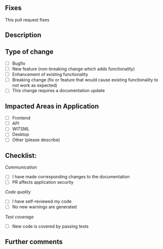 
[//]: # (Request Template Witsml Explorer)

[//]: # (Thank you for contributing to WITSML Explorer! Before submitting this PR, please fill in the following template.)

## Fixes

[//]: # (Write the GitHub issue number starting with #, or, for Equinor only, the Jira issue number starting with WE-)

This pull request fixes 

## Description

[//]: # (Please include a written summary of the changes and which issue is fixed. List any dependencies that are required for this change._)



## Type of change

[//]: # (Mark any of the types of change that apply.)

* [ ] Bugfix
* [ ] New feature (non-breaking change which adds functionality)
* [ ] Enhancement of existing functionality
* [ ] Breaking change (fix or feature that would cause existing functionality to not work as expected)
* [ ] This change requires a documentation update

## Impacted Areas in Application

[//]: # (List general components of the application that this PR will affect)

* [ ] Frontend
* [ ] API
* [ ] WITSML
* [ ] Desktop
* [ ] Other (please describe)

## Checklist:

[//]: # (Please tick all the boxes or remove the ones that aren't needed and explain why)

*Communication*
* [ ] I have made corresponding changes to the documentation
* [ ] PR affects application security

*Code quality*
* [ ] I have self-reviewed my code
* [ ] No new warnings are generated

*Test coverage*
* [ ] New code is covered by passing tests

## Further comments

[//]: # (If this is a relatively large or complex change, kick off the discussion by explaining why you chose the solution you did and what alternatives you considered, etc...)


